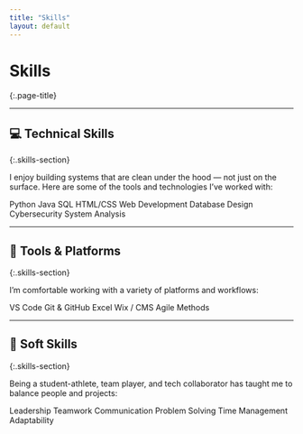 ```yaml
---
title: "Skills"
layout: default
---
```


# Skills
{:.page-title}

---

## 💻 Technical Skills
{:.skills-section}

I enjoy building systems that are clean under the hood — not just on the surface. Here are some of the tools and technologies I’ve worked with:

<div class="skills-grid">
<span class="skill-tag">Python</span>
<span class="skill-tag">Java</span>
<span class="skill-tag">SQL</span>
<span class="skill-tag">HTML/CSS</span>
<span class="skill-tag">Web Development</span>
<span class="skill-tag">Database Design</span>
<span class="skill-tag">Cybersecurity</span>
<span class="skill-tag">System Analysis</span>
</div>

---

## 🧰 Tools & Platforms
{:.skills-section}

I’m comfortable working with a variety of platforms and workflows:

<div class="skills-grid">
<span class="skill-tag">VS Code</span>
<span class="skill-tag">Git & GitHub</span>
<span class="skill-tag">Excel</span>
<span class="skill-tag">Wix / CMS</span>
<span class="skill-tag">Agile Methods</span>
</div>

---

## 🤝 Soft Skills
{:.skills-section}

Being a student-athlete, team player, and tech collaborator has taught me to balance people and projects:

<div class="skills-grid">
<span class="skill-tag">Leadership</span>
<span class="skill-tag">Teamwork</span>
<span class="skill-tag">Communication</span>
<span class="skill-tag">Problem Solving</span>
<span class="skill-tag">Time Management</span>
<span class="skill-tag">Adaptability</span>
</div>
